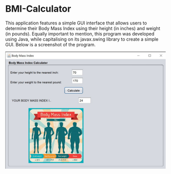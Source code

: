 # BMI-Calculator

This application features a simple GUI interface that allows users to determine their Body Mass Index using their height (in inches) and weight (in pounds). Equally important to mention, this program was developed using Java, while capitalising on its javax.swing library to create a simple GUI. Below is a screenshot of the program.

![image showing program](snippet.JPG)
